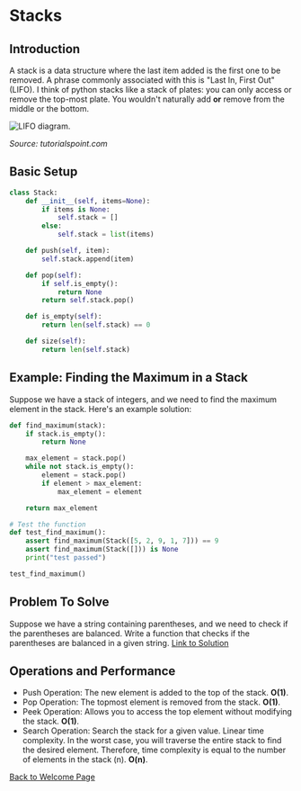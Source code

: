 # Stacks
## Introduction
A stack is a data structure where the last item added is the first one to be removed. A phrase commonly associated with this is "Last In, First Out" (LIFO). I think of python stacks like a stack of plates: you can only access or remove the top-most plate. You wouldn't naturally add **or** remove from the middle or the bottom.

<picture>
  <img alt="LIFO diagram." src="https://www.tutorialspoint.com/data_structures_algorithms/images/stack_representation.jpg">
</picture>

_Source: tutorialspoint.com_

## Basic Setup
```python
class Stack:
    def __init__(self, items=None):
        if items is None:
            self.stack = []
        else:
            self.stack = list(items)

    def push(self, item):
        self.stack.append(item)

    def pop(self):
        if self.is_empty():
            return None
        return self.stack.pop()

    def is_empty(self):
        return len(self.stack) == 0

    def size(self):
        return len(self.stack)
```
## Example: Finding the Maximum in a Stack
Suppose we have a stack of integers, and we need to find the maximum element in the stack. Here's an example solution:
```python
def find_maximum(stack):
    if stack.is_empty():
        return None

    max_element = stack.pop()
    while not stack.is_empty():
        element = stack.pop()
        if element > max_element:
            max_element = element

    return max_element

# Test the function
def test_find_maximum():
    assert find_maximum(Stack([5, 2, 9, 1, 7])) == 9
    assert find_maximum(Stack([])) is None
    print("test passed")

test_find_maximum()
```

## Problem To Solve
Suppose we have a string containing parentheses, and we need to check if the parentheses are balanced. Write a function that checks if the parentheses are balanced in a given string. [Link to Solution](balance-parens.md)

## Operations and Performance
- Push Operation: The new element is added to the top of the stack. **O(1)**.
- Pop Operation: The topmost element is removed from the stack. **O(1)**.
- Peek Operation: Allows you to access the top element without modifying the stack. **O(1)**.
- Search Operation: Search the stack for a given value. Linear time complexity. In the worst case, you will traverse the entire stack to find the desired element. Therefore, time complexity is equal to the number of elements in the stack (n). **O(n)**.

[Back to Welcome Page](0-welcome.md)